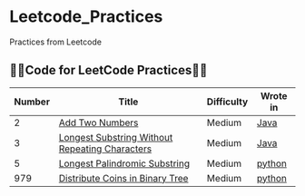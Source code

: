 # Leetcode_Practices
Practices from Leetcode
## 🧐🧐Code for LeetCode Practices🧐🧐
Number | Title | Difficulty | Wrote in
------------ | ------------- | ------------- | -------------
2| [Add Two Numbers](https://leetcode.com/problems/add-two-numbers/)|Medium|[Java](https://github.com/TYL1026/Leetcode_Practices/blob/main/Java/addTwoNumbers.java)
3| [Longest Substring Without Repeating Characters](https://leetcode.com/problems/longest-substring-without-repeating-characters/)|Medium|[Java](https://github.com/TYL1026/Leetcode_Practices/blob/main/Java/two_sum.java)
5|[Longest Palindromic Substring](https://leetcode.com/problems/longest-palindromic-substring/)|Medium|[python](https://github.com/TYL1026/Leetcode_Practices/blob/main/Python/Longest_Palindromic_Substring.py)
979|[Distribute Coins in Binary Tree](https://leetcode.com/problems/distribute-coins-in-binary-tree/)|Medium|[python](https://github.com/TYL1026/Leetcode/blob/main/Python/Distribute_Coins_in_Binary_tree.py)


